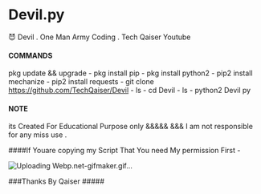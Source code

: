 # Devil.py
😈 Devil .
One Man Army Coding .
Tech Qaiser Youtube

#### COMMANDS #####
pkg update && upgrade - pkg install pip - pkg install python2 - pip2 install mechanize - pip2 install requests - git clone https://github.com/TechQaiser/Devil - ls - cd Devil - ls - python2 Devil py 

#### NOTE ###
its Created For Educational Purpose only &&&&&
&&& I am not responsible for any miss use .

####If Youare copying my Script That You need My permission First -


![Uploading Webp.net-gifmaker.gif…]()



###Thanks By Qaiser #####


